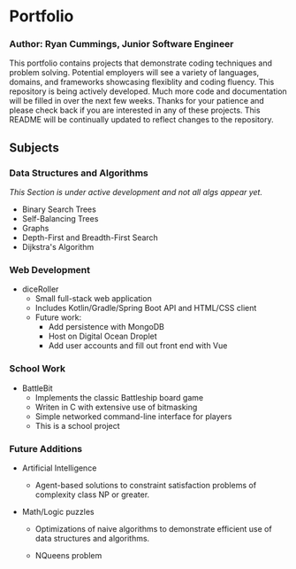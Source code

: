 # Portfolio
### Author: Ryan Cummings, Junior Software Engineer

This portfolio contains projects that demonstrate coding techniques and problem solving.  Potential employers will see a variety of languages, domains, and frameworks showcasing flexiblity and coding fluency. This repository is being actively developed.  Much more code and documentation will be filled in over the next few weeks.  Thanks for your patience and please check back if you are interested in any of these projects. This README will be continually updated to reflect changes to the repository.

## Subjects

### Data Structures and Algorithms
*This Section is under active development and not all algs appear yet.*
- Binary Search Trees
- Self-Balancing Trees
- Graphs
- Depth-First and Breadth-First Search
- Dijkstra's Algorithm

### Web Development
* diceRoller
    * Small full-stack web application
    * Includes Kotlin/Gradle/Spring Boot API and HTML/CSS client
    * Future work:
        * Add persistence with MongoDB
        * Host on Digital Ocean Droplet
        * Add user accounts and fill out front end with Vue

### School Work 
* BattleBit
    * Implements the classic Battleship board game
    * Writen in C with extensive use of bitmasking
    * Simple networked command-line interface for players
    * This is a school project

### Future Additions
* Artificial Intelligence
    * Agent-based solutions to constraint satisfaction problems of complexity class NP or greater.

* Math/Logic puzzles
    * Optimizations of naive algorithms to demonstrate efficient use
    of data structures and algorithms. 

    * NQueens problem
